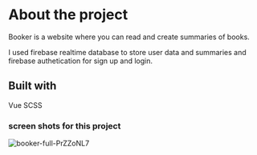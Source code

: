 # About the project

Booker is a website where you can read and create summaries of books.

I used firebase realtime database to store user data and summaries and firebase authetication for sign up and login.

## Built with

Vue
SCSS


### screen shots for this project

![booker-full-PrZZoNL7](https://github.com/kacper-baran/book-summary-website/assets/146641945/0369381e-f070-472f-90f4-dfcc198c4998)


